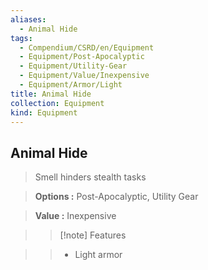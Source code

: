 ```yaml
---
aliases:
  - Animal Hide
tags:
  - Compendium/CSRD/en/Equipment
  - Equipment/Post-Apocalyptic
  - Equipment/Utility-Gear
  - Equipment/Value/Inexpensive
  - Equipment/Armor/Light
title: Animal Hide
collection: Equipment
kind: Equipment
---
```

## Animal Hide    
    
>Smell hinders stealth tasks    
> **Options :** Post-Apocalyptic, Utility Gear    
> **Value :** Inexpensive    
>>[!note] Features    
>> - Light armor